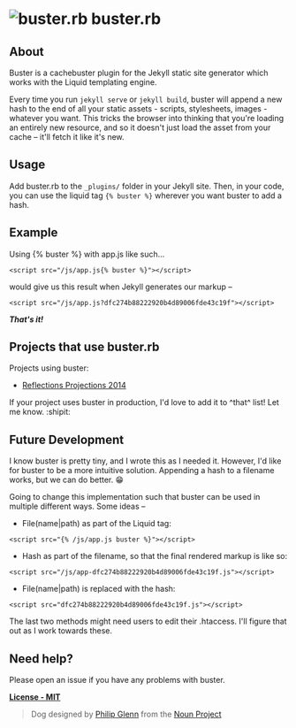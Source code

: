 ![buster.rb](http://i.imgur.com/WmfSP9S.png?2) buster.rb
=========

## **About**

Buster is a cachebuster plugin for the Jekyll static site generator which works with the Liquid templating engine.

Every time you run `jekyll serve` or `jekyll build`, buster will append a new hash to the end of all your static assets - scripts, stylesheets, images - whatever you want. This tricks the browser into thinking that you're loading an entirely new resource, and so it doesn't just load the asset from your cache – it'll fetch it like it's new.

## **Usage**

Add buster.rb to the `_plugins/` folder in your Jekyll site. Then, in your code, you can use the liquid tag `{% buster %}` wherever you want buster to add a hash.


## **Example**

Using {% buster %} with app.js like such...
```
<script src="/js/app.js{% buster %}"></script>
```
would give us this result when Jekyll generates our markup –
```
<script src="/js/app.js?dfc274b88222920b4d89006fde43c19f"></script>
```
***That's it!***

## **Projects that use buster.rb**

Projects using buster:

- [Reflections Projections 2014](http://rp.cs.illinois.edu/)

If your project uses buster in production, I'd love to add it to ^that^ list! Let me know. :shipit:

## **Future Development**

I know buster is pretty tiny, and I wrote this as I needed it. However, I'd like for buster to be a more intuitive solution. Appending a hash to a filename works, but we can do better. :grin:

Going to change this implementation such that buster can be used in multiple different ways. Some ideas –

- File(name|path) as part of the Liquid tag:
```
<script src="{% /js/app.js buster %}"></script>
```
- Hash as part of the filename, so that the final rendered markup is like so:
```
<script src="/js/app-dfc274b88222920b4d89006fde43c19f.js"></script>
```
- File(name|path) is replaced with the hash:

```
<script src="dfc274b88222920b4d89006fde43c19f.js"></script>
```
The last two methods might need users to edit their .htaccess. I'll figure that out as I work towards these.

## **Need help?**

Please open an issue if you have any problems with buster. 

[**License - MIT**](https://github.com/achalv/buster.rb/blob/master/LICENSE)

> Dog designed by <a href="http://www.thenounproject.com/ilikemetomuch">Philip Glenn</a> from the <a href="http://www.thenounproject.com">Noun Project</a>

